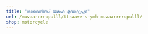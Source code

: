 ```yaml
---
title: "ട്രാവെൻസ് യമഹ മുവാറ്റുപുഴ"
url: /muvaarrrrupulll/ttraave-s-ymh-muvaarrrrupulll/
shop: motorcycle
---
```

